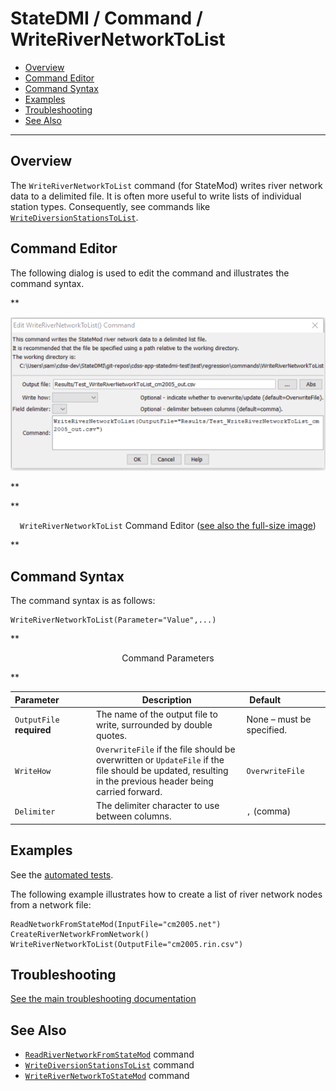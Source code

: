 # StateDMI / Command / WriteRiverNetworkToList #

* [Overview](#overview)
* [Command Editor](#command-editor)
* [Command Syntax](#command-syntax)
* [Examples](#examples)
* [Troubleshooting](#troubleshooting)
* [See Also](#see-also)

-------------------------

## Overview ##

The `WriteRiverNetworkToList` command (for StateMod)
writes river network data to a delimited file.
It is often more useful to write lists of individual station types.
Consequently, see commands like
[`WriteDiversionStationsToList`](../WriteDiversionStationsToList/WriteDiversionStationsToList.md).

## Command Editor ##

The following dialog is used to edit the command and illustrates the command syntax.

**<p style="text-align: center;">
![WriteRiverNetworkToList command editor](WriteRiverNetworkToList.png)
</p>**

**<p style="text-align: center;">
`WriteRiverNetworkToList` Command Editor (<a href="../WriteRiverNetworkToList.png">see also the full-size image</a>)
</p>**

## Command Syntax ##

The command syntax is as follows:

```text
WriteRiverNetworkToList(Parameter="Value",...)
```
**<p style="text-align: center;">
Command Parameters
</p>**

| **Parameter**&nbsp;&nbsp;&nbsp;&nbsp;&nbsp;&nbsp;&nbsp;&nbsp;&nbsp;&nbsp;&nbsp;&nbsp; | **Description** | **Default**&nbsp;&nbsp;&nbsp;&nbsp;&nbsp;&nbsp;&nbsp;&nbsp;&nbsp;&nbsp;&nbsp;&nbsp;&nbsp;&nbsp;&nbsp;&nbsp; |
| --------------|-----------------|----------------- |
| `OutputFile`<br>**required** | The name of the output file to write, surrounded by double quotes. | None – must be specified. |
| `WriteHow` | `OverwriteFile` if the file should be overwritten or `UpdateFile` if the file should be updated, resulting in the previous header being carried forward. | `OverwriteFile` |
| `Delimiter` | The delimiter character to use between columns. | `,` (comma) |

## Examples ##

See the [automated tests](https://github.com/OpenCDSS/cdss-app-statedmi-test/tree/master/test/regression/commands/WriteRiverNetworkToList).

The following example illustrates how to create a list of river network nodes from a network file:

```
ReadNetworkFromStateMod(InputFile="cm2005.net")
CreateRiverNetworkFromNetwork()
WriteRiverNetworkToList(OutputFile="cm2005.rin.csv")
```

## Troubleshooting ##

[See the main troubleshooting documentation](../../troubleshooting/troubleshooting.md)

## See Also ##

* [`ReadRiverNetworkFromStateMod`](../ReadRiverNetworkFromStateMod/ReadRiverNetworkFromStateMod.md) command
* [`WriteDiversionStationsToList`](../WriteDiversionStationsToList/WriteDiversionStationsToList.md) command
* [`WriteRiverNetworkToStateMod`](../WriteRiverNetworkToStateMod/WriteRiverNetworkToStateMod.md) command
